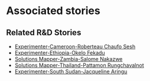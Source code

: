 # Associated stories

<!-- !!DO NOT REMOVE!! start autogenerated hyperlinks -->
## Related R&D Stories
- [Experimenter-Cameroon-Roberteau Chaufo Sesh](/RnD-Archive/stories/?doc=Experimenters_CMR)
- [Experimenter-Ethiopia-Okelo Fekadu](/RnD-Archive/stories/?doc=Experimenters_ETH)
- [Solutions Mapper\-Zambia\-Salome Nakazwe](/RnD-Archive/stories/?doc=SolutionMappers_ZMB)
- [Solutions Mapper\-Thailand\-Pattamon Rungchavalnot](/RnD-Archive/stories/?doc=SolutionMappers_THA)
- [Experimenter-South Sudan-Jacqueline Aringu](/RnD-Archive/stories/?doc=Experimenters_SSD)
<!-- !!DO NOT REMOVE!! end autogenerated hyperlinks -->